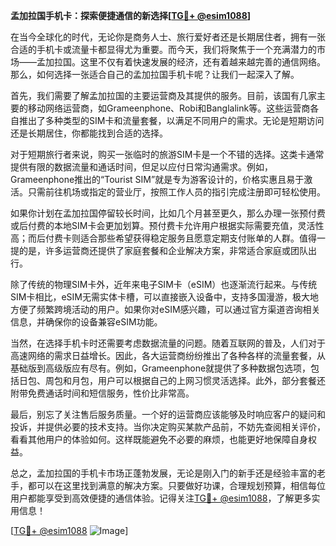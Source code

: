 **孟加拉国手机卡：探索便捷通信的新选择[[TG💪+ @esim1088](https://t.me/s/esim1088)]**

在当今全球化的时代，无论你是商务人士、旅行爱好者还是长期居住者，拥有一张合适的手机卡或流量卡都显得尤为重要。而今天，我们将聚焦于一个充满潜力的市场——孟加拉国。这里不仅有着快速发展的经济，还有着越来越完善的通信网络。那么，如何选择一张适合自己的孟加拉国手机卡呢？让我们一起深入了解。

首先，我们需要了解孟加拉国的主要运营商及其提供的服务。目前，该国有几家主要的移动网络运营商，如Grameenphone、Robi和Banglalink等。这些运营商各自推出了多种类型的SIM卡和流量套餐，以满足不同用户的需求。无论是短期访问还是长期居住，你都能找到合适的选择。

对于短期旅行者来说，购买一张临时的旅游SIM卡是一个不错的选择。这类卡通常提供有限的数据流量和通话时间，但足以应付日常沟通需求。例如，Grameenphone推出的“Tourist SIM”就是专为游客设计的，价格实惠且易于激活。只需前往机场或指定的营业厅，按照工作人员的指引完成注册即可轻松使用。

如果你计划在孟加拉国停留较长时间，比如几个月甚至更久，那么办理一张预付费或后付费的本地SIM卡会更加划算。预付费卡允许用户根据实际需要充值，灵活性高；而后付费卡则适合那些希望获得稳定服务且愿意定期支付账单的人群。值得一提的是，许多运营商还提供了家庭套餐和企业解决方案，非常适合家庭或团队出行。

除了传统的物理SIM卡外，近年来电子SIM卡（eSIM）也逐渐流行起来。与传统SIM卡相比，eSIM无需实体卡槽，可以直接嵌入设备中，支持多国漫游，极大地方便了频繁跨境活动的用户。如果你对eSIM感兴趣，可以通过官方渠道咨询相关信息，并确保你的设备兼容eSIM功能。

当然，在选择手机卡时还需要考虑数据流量的问题。随着互联网的普及，人们对于高速网络的需求日益增长。因此，各大运营商纷纷推出了各种各样的流量套餐，从基础版到高级版应有尽有。例如，Grameenphone就提供了多种数据包选项，包括日包、周包和月包，用户可以根据自己的上网习惯灵活选择。此外，部分套餐还附带免费通话时间和短信服务，性价比非常高。

最后，别忘了关注售后服务质量。一个好的运营商应该能够及时响应客户的疑问和投诉，并提供必要的技术支持。当你决定购买某款产品前，不妨先查阅相关评价，看看其他用户的体验如何。这样既能避免不必要的麻烦，也能更好地保障自身权益。

总之，孟加拉国的手机卡市场正蓬勃发展，无论是刚入门的新手还是经验丰富的老手，都可以在这里找到满意的解决方案。只要做好功课，合理规划预算，相信每位用户都能享受到高效便捷的通信体验。记得关注[TG💪+ @esim1088](https://t.me/s/esim1088)，了解更多实用信息！

[[TG💪+ @esim1088](https://t.me/s/esim1088) ![Image](https://i.postimg.cc/4NQfJmqS/Snipaste-2025-05-13-00-14-12.png)]